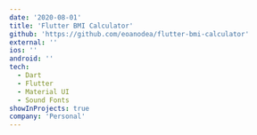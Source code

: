 ```yaml
---
date: '2020-08-01'
title: 'Flutter BMI Calculator'
github: 'https://github.com/eoanodea/flutter-bmi-calculator'
external: ''
ios: ''
android: ''
tech:
  - Dart
  - Flutter
  - Material UI
  - Sound Fonts
showInProjects: true
company: 'Personal'
---
```

